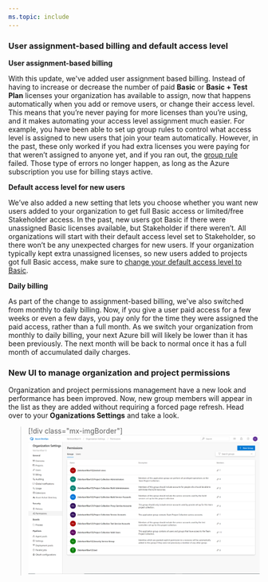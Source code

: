 ```yaml
---
ms.topic: include
---
```


### User assignment-based billing and default access level

**User assignment-based billing**

With this update, we've added user assignment based billing. Instead of having to increase or decrease the number of paid **Basic** or **Basic + Test Plan** licenses your organization has available to assign, now that happens automatically when you add or remove users, or change their access level. This means that you’re never paying for more licenses than you’re using, and it makes automating your access level assignment much easier. For example, you have been able to set up group rules to control what access level is assigned to new users that join your team automatically. However, in the past, these only worked if you had extra licenses you were paying for that weren’t assigned to anyone yet, and if you ran out, the [group rule](https://docs.microsoft.com/en-us/azure/devops/organizations/accounts/assign-access-levels-and-extensions-by-group-membership?view=azure-devops) failed. Those type of errors no longer happen, as long as the Azure subscription you use for billing stays active. 


**Default access level for new users**

We’ve also added a new setting that lets you choose whether you want new users added to your organization to get full Basic access or limited/free Stakeholder access. In the past, new users got Basic if there were unassigned Basic licenses available, but Stakeholder if there weren’t. All organizations will start with their default access level set to Stakeholder, so there won’t be any unexpected charges for new users. If your organization typically kept extra unassigned licenses, so new users added to projects got full Basic access, make sure to [change your default access level to Basic](https://go.microsoft.com/fwlink/?linkid=2093704&clcid=0x409). 


**Daily billing**

As part of the change to assignment-based billing, we've also switched from monthly to daily billing. Now, if you give a user paid access for a few weeks or even a few days, you pay only for the time they were assigned the paid access, rather than a full month. As we switch your organization from monthly to daily billing, your next Azure bill will likely be lower than it has been previously. The next month will be back to normal once it has a full month of accumulated daily charges.

### New UI to manage organization and project permissions

Organization and project permissions management have a new look and performance has been improved. Now, new group members will appear in the list as they are added without requiring a forced page refresh. Head over to your **Oganizations Settings** and take a look.

> [!div class="mx-imgBorder"]
> ![Badge](../../_img/158_11.png)